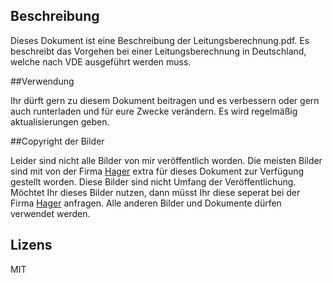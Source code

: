 ## Beschreibung

Dieses Dokument ist eine Beschreibung der Leitungsberechnung.pdf. Es beschreibt das Vorgehen bei einer Leitungsberechnung in Deutschland, welche nach VDE ausgeführt werden muss.

##Verwendung

Ihr dürft gern zu diesem Dokument beitragen und es verbessern oder gern auch runterladen und für eure Zwecke verändern. Es wird regelmäßig aktualisierungen geben.

##Copyright der Bilder

Leider sind nicht alle Bilder von mir veröffentlich worden. Die meisten Bilder sind mit von der Firma [Hager](https://www.hager.de) extra für dieses Dokument zur Verfügung gestellt worden.
Diese Bilder sind nicht Umfang der Veröffentlichung. Möchtet Ihr dieses Bilder nutzen, dann müsst Ihr diese seperat bei der Firma [Hager](https://www.hager.de) anfragen. Alle anderen Bilder und Dokumente dürfen verwendet werden.

## Lizens

MIT